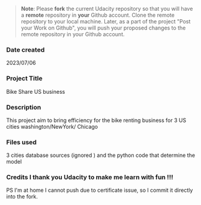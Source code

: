 >**Note**: Please **fork** the current Udacity repository so that you will have a **remote** repository in **your** Github account. Clone the remote repository to your local machine. Later, as a part of the project "Post your Work on Github", you will push your proposed changes to the remote repository in your Github account.

### Date created
2023/07/06

### Project Title
Bike Share US business

### Description
This project aim to bring efficiency for the bike renting business for 3 US cities washington/NewYork/ Chicago

### Files used
3 cities database sources (ignored ) and the python code that determine the model

### Credits I thank you Udacity to make me learn with fun !!! 
PS I'm at home I cannot push due to certificate issue, so I commit it directly into the fork.

